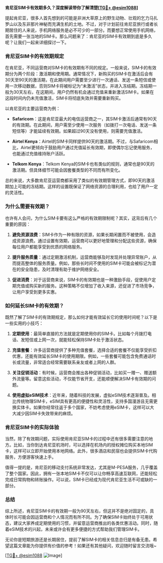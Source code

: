 **肯尼亚SIM卡有效期多久？深度解读带你了解清楚[[TG💪+ @esim1088](https://t.me/s/esim1088)]**

提起肯尼亚，很多人首先想到的可能是非洲大草原上的野生动物、壮观的乞力马扎罗山以及东非那片神秘而充满生机的土地。不过，对于计划前往肯尼亚旅行或者长期居住的人来说，手机网络服务是必不可少的一部分。而要想正常使用手机网络，首先需要一张当地的SIM卡。那么问题来了：肯尼亚的SIM卡有效期到底是多久呢？让我们一起来详细探讨一下。

### 肯尼亚SIM卡的有效期规定

在肯尼亚，不同运营商对SIM卡的有效期有不同的规定。一般来说，SIM卡的有效期分为两个阶段：激活期和使用期。通常情况下，新购买的SIM卡在激活后会有30天至90天的激活期，在此期间用户需要至少进行一次通话、发送一条短信或使用一次移动数据，否则SIM卡将被标记为“未激活”状态，并进入冻结期。冻结期一般为30天左右，在这期间，用户仍然有机会通过充值来重新激活SIM卡。如果在这段时间内仍未充值激活，SIM卡将彻底失效并需要重新购买。

以肯尼亚的主要运营商为例：

- **Safaricom**：这是肯尼亚最大的电信运营商之一，其SIM卡激活后通常有90天的有效期。在此期间，用户需至少使用一次服务（如拨打一次电话、发送一条短信等）才能延续有效期。如果超过90天没有使用，则需要充值激活。
  
- **Airtel Kenya**：Airtel的SIM卡同样提供90天的激活期。不过，与Safaricom相比，Airtel更倾向于鼓励用户通过充值延长有效期，即使偶尔忘记使用服务，也能通过充值维持账户活跃。

- **Telkom Kenya**：Telkom Kenya的SIM卡也有类似的规则，通常也是90天的激活期。但具体细节可能会因套餐类型的不同而有所变化。

总的来说，大多数肯尼亚运营商都采用了类似的有效期管理方式，即90天的激活期加上可能的冻结期。这样的设置既保证了网络资源的合理利用，也给了用户一定的灵活性。

### 为什么需要有效期？

也许有人会问，为什么SIM卡要有这么严格的有效期限制呢？其实，这背后有几个重要的原因：

1. **避免资源浪费**：SIM卡作为一种有限的资源，如果长期闲置而不被使用，会造成资源浪费。通过设置有效期，运营商可以更好地管理和分配这些资源，确保每位用户都能享受到优质的网络服务。

2. **提升服务质量**：通过定期激活机制，运营商能够及时发现并处理异常账户，从而提高整体的服务质量。例如，那些长时间不使用的SIM卡可能会被标记为潜在的安全隐患，及时清理有助于维护网络安全。

3. **促进消费**：对于运营商来说，SIM卡的有效期也是一种激励手段，促使用户定期充值或购买新的服务。这种策略不仅增加了收入来源，还促进了市场竞争，让用户享受到更多实惠。

### 如何延长SIM卡的有效期？

既然了解了SIM卡的有效期规定，那么如何才能有效延长它的使用时间呢？以下是一些实用的小技巧：

1. **定期使用**：最简单直接的方法就是定期使用你的SIM卡。比如每个月拨打电话、发短信或上网一次，就能轻松保持SIM卡处于激活状态。

2. **充值套餐**：许多运营商提供了多种充值套餐，选择合适的套餐不仅能享受折扣优惠，还能有效延长SIM卡的使用期限。例如，一些套餐可能包含免费通话时长或流量，非常适合经常需要联系亲友或者上网的人群。

3. **关注促销活动**：有时候，运营商会推出各种促销活动，比如买一赠一、赠送额外流量等。留意这些活动，不仅能节省开支，还能顺便解决SIM卡有效期的问题。

4. **使用虚拟eSIM技术**：近年来，随着科技的发展，虚拟eSIM技术逐渐普及。相比传统物理SIM卡，eSIM具有更高的便捷性和灵活性，支持多国漫游且无需更换实体卡。如果你经常往返于多个国家，不妨考虑使用eSIM卡，这样可以大大减少因SIM卡失效带来的麻烦。

### 肯尼亚SIM卡的实际体验

当然，除了有效期问题，实际使用肯尼亚SIM卡的过程中还有很多需要注意的地方。比如，当你到达肯尼亚机场时，可以选择在机场内的授权摊位购买本地SIM卡，这样可以立即开始使用本地网络。此外，很多酒店和民宿也会提供SIM卡代购服务，方便游客快速上手。

值得一提的是，肯尼亚的移动支付系统非常发达，尤其是M-PESA服务，几乎覆盖了整个国家。因此，拥有一张本地SIM卡不仅可以让你畅享高速互联网，还能轻松完成日常购物和转账操作。可以说，SIM卡已经成为现代肯尼亚生活不可或缺的一部分。

### 总结

综上所述，肯尼亚SIM卡的有效期一般为90天左右，但这并不是绝对固定的，具体时长可能会因运营商和个人情况而有所不同。为了确保SIM卡始终处于可用状态，建议大家养成定期使用的习惯，并留意运营商推出的各类优惠活动。同时，随着eSIM技术的兴起，未来或许会有更多便捷的方式帮助我们管理SIM卡。

无论你是短期旅游还是长期居住，提前了解SIM卡的相关信息总归是有备无患。希望这篇文章能为你提供有价值的参考！如果还有其他疑问，欢迎随时留言交流哦~

[[TG💪+ @esim1088](https://t.me/s/esim1088) ![Image](https://i.postimg.cc/4NQfJmqS/Snipaste-2025-05-13-00-14-12.png)]